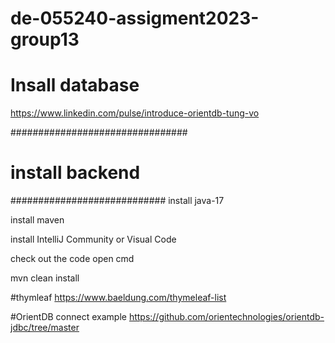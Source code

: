 # de-055240-assigment2023-group13


# Insall database


https://www.linkedin.com/pulse/introduce-orientdb-tung-vo

################################
# install backend
############################
install java-17

install maven

install IntelliJ Community or Visual Code

check out the code
open cmd

mvn clean install

#thymleaf
https://www.baeldung.com/thymeleaf-list


#OrientDB connect example
https://github.com/orientechnologies/orientdb-jdbc/tree/master
